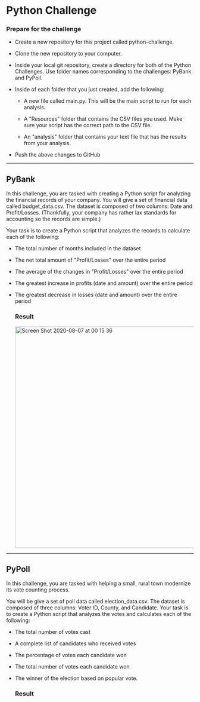 # Python Challenge


### Prepare for the challenge


- Create a new repository for this project called python-challenge. 

- Clone the new repository to your computer.

- Inside your local git repository, create a directory for both of the  Python Challenges. Use folder names corresponding to the challenges: PyBank and  PyPoll.

- Inside of each folder that you just created, add the following:

  - A new file called main.py. This will be the main script to run for each analysis.

  - A "Resources" folder that contains the CSV files you used. Make sure your script has the correct path to the CSV file.

  - An "analysis" folder that contains your text file that has the results from your analysis.

- Push the above changes to GitHub 


----------------------------------

## PyBank


In this challenge, you are tasked with creating a Python script for analyzing the financial records of your company. You will give a set of financial data called budget_data.csv. The dataset is composed of two columns: Date and Profit/Losses. (Thankfully, your company has rather lax standards for accounting so the records are simple.)


Your task is to create a Python script that analyzes the records to calculate each of the following:

- The total number of months included in the dataset

- The net total amount of "Profit/Losses" over the entire period

- The average of the changes in "Profit/Losses" over the entire period

- The greatest increase in profits (date and amount) over the entire period

- The greatest decrease in losses (date and amount) over the entire period


  ### Result 


  <img width="593" alt="Screen Shot 2020-08-07 at 00 15 36" src="https://user-images.githubusercontent.com/55970064/89611561-272eac00-d843-11ea-985a-a5bac8e09a4d.png">


------------------------------------------------

## PyPoll


In this challenge, you are tasked with helping a small, rural town modernize its vote counting process.


You will be give a set of poll data called election_data.csv. The dataset is composed of three columns: Voter ID, County, and Candidate. Your task is to create a Python script that analyzes the votes and calculates each of the following:


- The total number of votes cast

- A complete list of candidates who received votes

- The percentage of votes each candidate won

- The total number of votes each candidate won

- The winner of the election based on popular vote.


  ### Result
  
  
